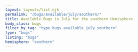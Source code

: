 ```yaml
---
layout: layouts/list.njk
permalink: "/bugs/available/july/southern/"
title: Available Bugs in July for the southern Hemisphere
body_class: bugs
filter_by_tag: "type_bugs_available_july_southern"
type: "bugs"
listing: "bugs"
hemisphere: "southern"
---
```

